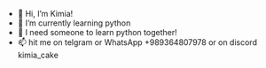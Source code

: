 - 👋 Hi, I’m Kimia!
- 🌱 I’m currently learning python
- 💞️ I need someone to learn python together!
- 📫 hit me on telgram or WhatsApp +989364807978 or on discord kimia_cake

<!---
Kimiacake/Kimiacake is a ✨ special ✨ repository because its `README.md` (this file) appears on your GitHub profile.
You can click the Preview link to take a look at your changes.
--->
